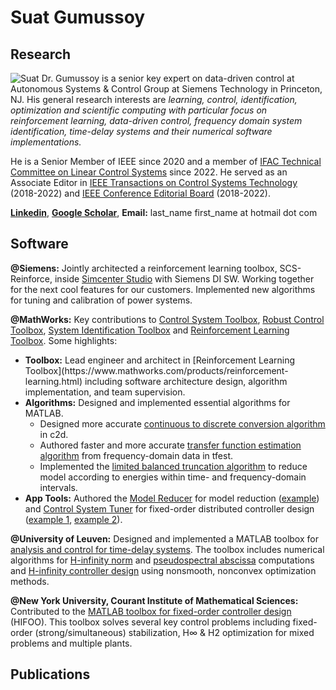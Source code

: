 # Suat Gumussoy

## Research
![Suat](assets/Suat1.jpg) Dr. Gumussoy is a senior key expert on data-driven control at Autonomous Systems & Control Group at Siemens Technology in Princeton, NJ. His general research interests are *learning, control, identification, optimization and scientific computing with particular focus on reinforcement learning, data-driven control, frequency domain system identification, time-delay systems and their numerical software implementations.*

He is a Senior Member of IEEE since 2020 and a member of [IFAC Technical Committee on Linear Control Systems](https://tc.ifac-control.org/2/2) since 2022. He served as an Associate Editor in [IEEE Transactions on Control Systems Technology](http://ieeecss.org/publication/transactions-control-systems-technology) (2018-2022) and [IEEE Conference Editorial Board](http://ieeecss.org/conferences/conference-editorial-board) (2018-2022).

[**Linkedin**](https://www.linkedin.com/in/gumussoysuat), [**Google Scholar**](https://scholar.google.com/citations?user=yW-r4J8AAAAJ&hl=en), **Email:** last_name first_name at hotmail dot com

## Software

**@Siemens:** Jointly architected a reinforcement learning toolbox, SCS-Reinforce, inside [Simcenter Studio](https://www.plm.automation.siemens.com/global/en/products/simcenter/simcenter-studio.html) with Siemens DI SW. Working together for the next cool features for our customers. Implemented new algorithms for tuning and calibration of power systems.

**@MathWorks:** Key contributions to [Control System Toolbox](https://www.mathworks.com/products/control.html), [Robust Control Toolbox](https://www.mathworks.com/products/robust.html), [System Identification Toolbox](https://www.mathworks.com/products/sysid.html) and [Reinforcement Learning Toolbox](https://www.mathworks.com/products/reinforcement-learning.html). Some highlights:
<ul>
  <li><b>Toolbox:</b> Lead engineer and architect in [Reinforcement Learning Toolbox](https://www.mathworks.com/products/reinforcement-learning.html) including software architecture design, algorithm implementation, and team supervision.</li>
  <li><b>Algorithms:</b> Designed and implemented essential algorithms for MATLAB.
    <ul>
      <li>Designed more accurate <a href="https://www.mathworks.com/help/control/ref/c2d.html">continuous to discrete conversion algorithm</a> in c2d.</li>
      <li>Authored faster and more accurate <a href="https://www.mathworks.com/help/releases/R2016b/ident/ref/tfest.html">transfer function estimation algorithm</a> from frequency-domain data in tfest.</li>
      <li>Implemented the <a href="https://www.mathworks.com/help/releases/R2016a/control/ref/balred.html">limited balanced truncation algorithm</a> to reduce model according to energies within time- and frequency-domain intervals.</li>
    </ul>
  <li><b>App Tools:</b> Authored the <a href="http://www.mathworks.com/help/control/ref/modelreducer-app.html">Model Reducer</a> for model reduction (<a href="http://www.mathworks.com/videos/model-order-reduction-with-the-model-reducer-app-118008.html">example</a>) and <a href="http://www.mathworks.com/help/slcontrol/tuning-with-control-system-tuner.html">Control System Tuner</a> for fixed-order distributed controller design (<a href="https://www.youtube.com/watch?v=stIS32tsbPI">example 1</a>, <a href="http://blogs.mathworks.com/seth/2014/04/03/control-system-tuning-without-guess-or-stress/">example 2</a>).</li>
</ul>

**@University of Leuven:** Designed and implemented a MATLAB toolbox for [analysis and control for time-delay systems](http://twr.cs.kuleuven.be/research/software/delay-control/index.html). The toolbox includes numerical algorithms for [H-infinity norm](http://twr.cs.kuleuven.be/research/software/delay-control/hinf/) and [pseudospectral abscissa](http://twr.cs.kuleuven.be/research/software/delay-control/psa/) computations and [H-infinity controller design](http://twr.cs.kuleuven.be/research/software/delay-control/hinfopt/) using nonsmooth, nonconvex optimization methods.

**@New York University, Courant Institute of Mathematical Sciences:** Contributed to the [MATLAB toolbox for fixed-order controller design](http://www.cs.nyu.edu/overton/software/hifoo/) (HIFOO). This toolbox solves several key control problems including fixed-order (strong/simultaneous) stabilization, H∞ & H2 optimization for mixed problems and multiple plants.

## Publications

